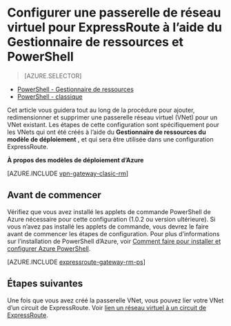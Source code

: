<properties
   pageTitle="Ajout d’une passerelle de VNet à un réseau virtuel pour ExpressRoute à l’aide du Gestionnaire de ressources et PowerShell | Microsoft Azure"
   description="Cet article vous guide par l’ajout d’une passerelle de Vnet d’un VNet le Gestionnaire de ressources déjà créé pour ExpressRoute"
   documentationCenter="na"
   services="expressroute"
   authors="charwen"
   manager="carmonm"
   editor=""
   tags="azure-resource-manager"/>

<tags 
   ms.service="expressroute"
   ms.devlang="na"
   ms.topic="article" 
   ms.tgt_pltfrm="na"
   ms.workload="infrastructure-services" 
   ms.date="10/10/2016"
   ms.author="charwen"/>

# <a name="configure-a-virtual-network-gateway-for-expressroute-using-resource-manager-and-powershell"></a>Configurer une passerelle de réseau virtuel pour ExpressRoute à l’aide du Gestionnaire de ressources et PowerShell


> [AZURE.SELECTOR]
- [PowerShell - Gestionnaire de ressources](expressroute-howto-add-gateway-resource-manager.md)
- [PowerShell - classique](expressroute-howto-add-gateway-classic.md)


Cet article vous guidera tout au long de la procédure pour ajouter, redimensionner et supprimer une passerelle réseau virtuel (VNet) pour un VNet existant. Les étapes de cette configuration sont spécifiquement pour les VNets qui ont été créés à l’aide du **Gestionnaire de ressources du modèle de déploiement** , et qui sera être utilisée dans une configuration ExpressRoute. 

**À propos des modèles de déploiement d’Azure**

[AZURE.INCLUDE [vpn-gateway-clasic-rm](../../includes/vpn-gateway-classic-rm-include.md)] 

## <a name="before-beginning"></a>Avant de commencer

Vérifiez que vous avez installé les applets de commande PowerShell de Azure nécessaire pour cette configuration (1.0.2 ou version ultérieure). Si vous n’avez pas installé les applets de commande, vous devrez le faire avant de commencer les étapes de configuration. Pour plus d’informations sur l’installation de PowerShell d’Azure, voir [Comment faire pour installer et configurer Azure PowerShell](../powershell-install-configure.md).


[AZURE.INCLUDE [expressroute-gateway-rm-ps](../../includes/expressroute-gateway-rm-ps-include.md)]

    
## <a name="next-steps"></a>Étapes suivantes

Une fois que vous avez créé la passerelle VNet, vous pouvez lier votre VNet d’un circuit de ExpressRoute. Voir [lien un réseau virtuel à un circuit de ExpressRoute](expressroute-howto-linkvnet-arm.md).

